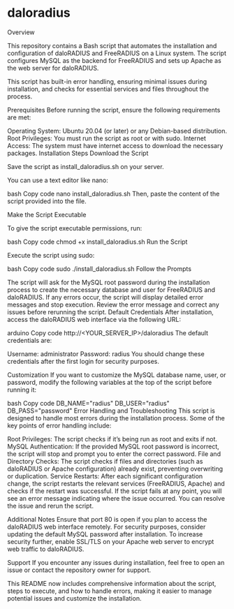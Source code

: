 # daloradius
Overview

This repository contains a Bash script that automates the installation and configuration of daloRADIUS and FreeRADIUS on a Linux system. The script configures MySQL as the backend for FreeRADIUS and sets up Apache as the web server for daloRADIUS.

This script has built-in error handling, ensuring minimal issues during installation, and checks for essential services and files throughout the process.

Prerequisites
Before running the script, ensure the following requirements are met:

Operating System: Ubuntu 20.04 (or later) or any Debian-based distribution.
Root Privileges: You must run the script as root or with sudo.
Internet Access: The system must have internet access to download the necessary packages.
Installation Steps
Download the Script

Save the script as install_daloradius.sh on your server.

You can use a text editor like nano:

bash
Copy code
nano install_daloradius.sh
Then, paste the content of the script provided into the file.

Make the Script Executable

To give the script executable permissions, run:

bash
Copy code
chmod +x install_daloradius.sh
Run the Script

Execute the script using sudo:

bash
Copy code
sudo ./install_daloradius.sh
Follow the Prompts

The script will ask for the MySQL root password during the installation process to create the necessary database and user for FreeRADIUS and daloRADIUS.
If any errors occur, the script will display detailed error messages and stop execution. Review the error message and correct any issues before rerunning the script.
Default Credentials
After installation, access the daloRADIUS web interface via the following URL:

arduino
Copy code
http://<YOUR_SERVER_IP>/daloradius
The default credentials are:

Username: administrator
Password: radius
You should change these credentials after the first login for security purposes.

Customization
If you want to customize the MySQL database name, user, or password, modify the following variables at the top of the script before running it:

bash
Copy code
DB_NAME="radius"
DB_USER="radius"
DB_PASS="password"
Error Handling and Troubleshooting
This script is designed to handle most errors during the installation process. Some of the key points of error handling include:

Root Privileges: The script checks if it’s being run as root and exits if not.
MySQL Authentication: If the provided MySQL root password is incorrect, the script will stop and prompt you to enter the correct password.
File and Directory Checks: The script checks if files and directories (such as daloRADIUS or Apache configuration) already exist, preventing overwriting or duplication.
Service Restarts: After each significant configuration change, the script restarts the relevant services (FreeRADIUS, Apache) and checks if the restart was successful.
If the script fails at any point, you will see an error message indicating where the issue occurred. You can resolve the issue and rerun the script.

Additional Notes
Ensure that port 80 is open if you plan to access the daloRADIUS web interface remotely.
For security purposes, consider updating the default MySQL password after installation.
To increase security further, enable SSL/TLS on your Apache web server to encrypt web traffic to daloRADIUS.

Support
If you encounter any issues during installation, feel free to open an issue or contact the repository owner for support.

This README now includes comprehensive information about the script, steps to execute, and how to handle errors, making it easier to manage potential issues and customize the installation.
